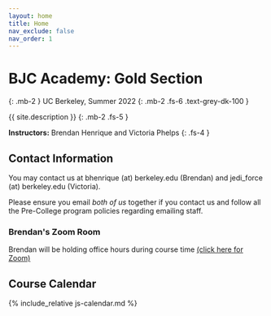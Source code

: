 ```yaml
---
layout: home
title: Home
nav_exclude: false
nav_order: 1
---
```


# **BJC Academy: Gold Section**
{: .mb-2 }
UC Berkeley, Summer 2022
{: .mb-2 .fs-6 .text-grey-dk-100 }

{{ site.description }}
{: .mb-2 .fs-5 }

**Instructors:** Brendan Henrique and Victoria Phelps
{: .fs-4 }

## Contact Information
You may contact us at bhenrique (at) berkeley.edu (Brendan) and jedi_force (at) berkeley.edu (Victoria).

Please ensure you email *both of us* together if you contact us and follow all the Pre-College program policies regarding emailing staff.

### Brendan's Zoom Room
Brendan will be holding office hours during course time <a href="https://berkeley.zoom.us/my/brendanhenrique">(click here for Zoom)</a>

## Course Calendar

{% include_relative js-calendar.md %}
